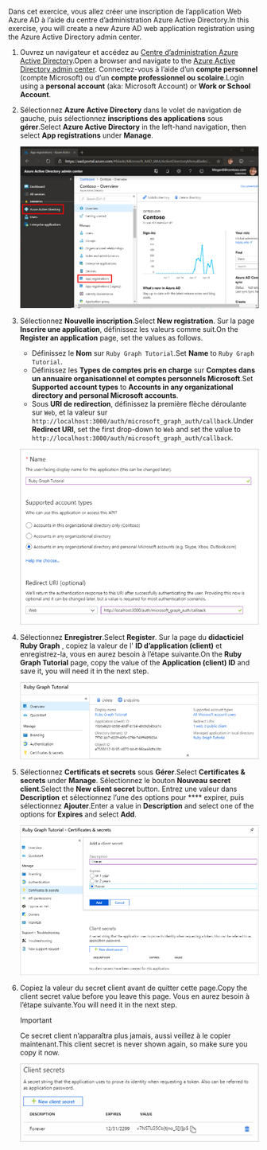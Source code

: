 <!-- markdownlint-disable MD002 MD041 -->

<span data-ttu-id="e1aea-101">Dans cet exercice, vous allez créer une inscription de l’application Web Azure AD à l’aide du centre d’administration Azure Active Directory.</span><span class="sxs-lookup"><span data-stu-id="e1aea-101">In this exercise, you will create a new Azure AD web application registration using the Azure Active Directory admin center.</span></span>

1. <span data-ttu-id="e1aea-102">Ouvrez un navigateur et accédez au [Centre d’administration Azure Active Directory](https://aad.portal.azure.com).</span><span class="sxs-lookup"><span data-stu-id="e1aea-102">Open a browser and navigate to the [Azure Active Directory admin center](https://aad.portal.azure.com).</span></span> <span data-ttu-id="e1aea-103">Connectez-vous à l’aide d’un **compte personnel** (compte Microsoft) ou d’un **compte professionnel ou scolaire**.</span><span class="sxs-lookup"><span data-stu-id="e1aea-103">Login using a **personal account** (aka: Microsoft Account) or **Work or School Account**.</span></span>

1. <span data-ttu-id="e1aea-104">Sélectionnez **Azure Active Directory** dans le volet de navigation de gauche, puis sélectionnez **inscriptions des applications** sous **gérer**.</span><span class="sxs-lookup"><span data-stu-id="e1aea-104">Select **Azure Active Directory** in the left-hand navigation, then select **App registrations** under **Manage**.</span></span>

    ![<span data-ttu-id="e1aea-105">Capture d’écran des inscriptions d’application</span><span class="sxs-lookup"><span data-stu-id="e1aea-105">A screenshot of the App registrations</span></span> ](./images/aad-portal-app-registrations.png)

1. <span data-ttu-id="e1aea-106">Sélectionnez **Nouvelle inscription**.</span><span class="sxs-lookup"><span data-stu-id="e1aea-106">Select **New registration**.</span></span> <span data-ttu-id="e1aea-107">Sur la page **Inscrire une application**, définissez les valeurs comme suit.</span><span class="sxs-lookup"><span data-stu-id="e1aea-107">On the **Register an application** page, set the values as follows.</span></span>

    - <span data-ttu-id="e1aea-108">Définissez le **Nom** sur `Ruby Graph Tutorial`.</span><span class="sxs-lookup"><span data-stu-id="e1aea-108">Set **Name** to `Ruby Graph Tutorial`.</span></span>
    - <span data-ttu-id="e1aea-109">Définissez les **Types de comptes pris en charge** sur **Comptes dans un annuaire organisationnel et comptes personnels Microsoft**.</span><span class="sxs-lookup"><span data-stu-id="e1aea-109">Set **Supported account types** to **Accounts in any organizational directory and personal Microsoft accounts**.</span></span>
    - <span data-ttu-id="e1aea-110">Sous **URI de redirection**, définissez la première flèche déroulante sur `Web`, et la valeur sur `http://localhost:3000/auth/microsoft_graph_auth/callback`.</span><span class="sxs-lookup"><span data-stu-id="e1aea-110">Under **Redirect URI**, set the first drop-down to `Web` and set the value to `http://localhost:3000/auth/microsoft_graph_auth/callback`.</span></span>

    ![Capture d’écran de la page inscrire une application](./images/aad-register-an-app.png)

1. <span data-ttu-id="e1aea-112">Sélectionnez **Enregistrer**.</span><span class="sxs-lookup"><span data-stu-id="e1aea-112">Select **Register**.</span></span> <span data-ttu-id="e1aea-113">Sur la page du **didacticiel Ruby Graph** , copiez la valeur de l' **ID d’application (client)** et enregistrez-la, vous en aurez besoin à l’étape suivante.</span><span class="sxs-lookup"><span data-stu-id="e1aea-113">On the **Ruby Graph Tutorial** page, copy the value of the **Application (client) ID** and save it, you will need it in the next step.</span></span>

    ![Capture d’écran de l’ID d’application de la nouvelle inscription de l’application](./images/aad-application-id.png)

1. <span data-ttu-id="e1aea-115">Sélectionnez **Certificats et secrets** sous **Gérer**.</span><span class="sxs-lookup"><span data-stu-id="e1aea-115">Select **Certificates & secrets** under **Manage**.</span></span> <span data-ttu-id="e1aea-116">Sélectionnez le bouton **Nouveau secret client**.</span><span class="sxs-lookup"><span data-stu-id="e1aea-116">Select the **New client secret** button.</span></span> <span data-ttu-id="e1aea-117">Entrez une valeur dans **Description** et sélectionnez l’une des options pour \*\*\*\* expirer, puis sélectionnez **Ajouter**.</span><span class="sxs-lookup"><span data-stu-id="e1aea-117">Enter a value in **Description** and select one of the options for **Expires** and select **Add**.</span></span>

    ![Capture d’écran de la boîte de dialogue Ajouter une clé secrète client](./images/aad-new-client-secret.png)

1. <span data-ttu-id="e1aea-119">Copiez la valeur du secret client avant de quitter cette page.</span><span class="sxs-lookup"><span data-stu-id="e1aea-119">Copy the client secret value before you leave this page.</span></span> <span data-ttu-id="e1aea-120">Vous en aurez besoin à l’étape suivante.</span><span class="sxs-lookup"><span data-stu-id="e1aea-120">You will need it in the next step.</span></span>

    > [!IMPORTANT]
    > <span data-ttu-id="e1aea-121">Ce secret client n’apparaîtra plus jamais, aussi veillez à le copier maintenant.</span><span class="sxs-lookup"><span data-stu-id="e1aea-121">This client secret is never shown again, so make sure you copy it now.</span></span>

    ![Capture d’écran de la clé secrète client récemment ajoutée](./images/aad-copy-client-secret.png)
